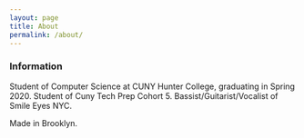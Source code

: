 ```yaml
---
layout: page
title: About
permalink: /about/
---
```



### Information

Student of Computer Science at CUNY Hunter College, graduating in Spring 2020. Student of Cuny Tech Prep Cohort 5. Bassist/Guitarist/Vocalist of Smile Eyes NYC. 

Made in Brooklyn.

